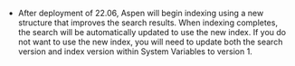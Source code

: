- After deployment of 22.06, Aspen will begin indexing using a new structure that improves the search results. When indexing completes, the search will be automatically updated to use the new index. If you do not want to use the new index, you will need to update both the search version and index version within System Variables to version 1.  